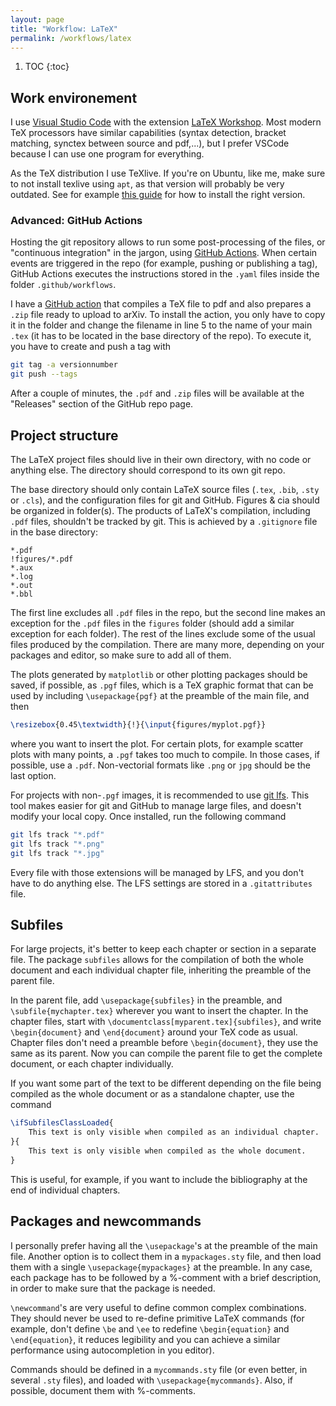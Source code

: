 ```yaml
---
layout: page
title: "Workflow: LaTeX"
permalink: /workflows/latex
---
```


1. TOC
{:toc}

## Work environement

I use [Visual Studio Code](https://code.visualstudio.com/) with the extension
[LaTeX Workshop](https://github.com/James-Yu/LaTeX-Workshop). Most modern TeX
processors have similar capabilities (syntax detection, bracket matching,
synctex between source and pdf,...), but I prefer VSCode because I can use
one program for everything.

As the TeX distribution I use TeXlive. If you're on Ubuntu, like me, make sure
to not install texlive using `apt`, as that version will probably be very
outdated. See for example [this guide](https://fahim-sikder.github.io/post/installing-texlive-latest-ubuntu/) for how to install the right version.

### Advanced: GitHub Actions

Hosting the git repository allows to run some post-processing of the files,
or "continuous integration" in the jargon, using [GitHub Actions](https://github.com/features/actions). When certain events are triggered in the repo (for example,
pushing or publishing a tag), GitHub Actions executes the instructions stored in
the `.yaml` files inside the folder `.github/workflows`. 

I have a [GitHub action](https://gist.github.com/Jorge-Alda/375ed2213467e4b897d3d0aab21485b0) 
that compiles a TeX file to pdf and also prepares a `.zip` file ready to upload 
to arXiv. To install the action, you only have to copy it in the folder and change
the filename in line 5 to the name of your main `.tex` (it has to be located in the
base directory of the repo). To execute it, you have to create and push a tag with

```bash
git tag -a versionnumber
git push --tags
```

After a couple of minutes, the `.pdf` and `.zip` files will be available at the
"Releases" section of the GitHub repo page.

## Project structure

The LaTeX project files should live in their own directory, with no code or anything else.
The directory should correspond to its own git repo.

The base directory should only contain LaTeX source files (`.tex`, `.bib`, `.sty` or `.cls`),
and the configuration files for git and GitHub. Figures & cia should be organized
in folder(s). The products of LaTeX's compilation, including `.pdf` files, shouldn't
be tracked by git. This is achieved by a `.gitignore` file in the base directory:

```gitignore
*.pdf
!figures/*.pdf
*.aux
*.log
*.out
*.bbl
```

The first line excludes all `.pdf` files in the repo, but the second line makes an
exception for the `.pdf` files in the `figures` folder (should add a similar
exception for each folder). The rest of the lines exclude some of the usual files
produced by the compilation. There are many more, depending on your packages and
editor, so make sure to add all of them.

The plots generated by `matplotlib` or other plotting packages should be saved, if
possible, as `.pgf` files, which is a TeX graphic format that can be used by
including `\usepackage{pgf}` at the preamble of the main file, and then

```latex
\resizebox{0.45\textwidth}{!}{\input{figures/myplot.pgf}}
```

where you want to insert the plot. For certain plots, for example scatter plots
with many points, a `.pgf` takes too much to compile. In those cases, if possible,
use a `.pdf`. Non-vectorial formats like `.png` or `jpg` should be the last option.

For projects with non-`.pgf` images, it is recommended to use [git lfs](https://github.com/git-lfs/git-lfs).
This tool makes easier for git and GitHub to manage large files, and doesn't
modify your local copy. Once installed, run the following command

```bash
git lfs track "*.pdf"
git lfs track "*.png"
git lfs track "*.jpg"
```

Every file with those extensions will be managed by LFS, and you don't have to do
anything else. The LFS settings are stored in a `.gitattributes` file.

## Subfiles

For large projects, it's better to keep each chapter or section in a separate file.
The package `subfiles` allows for the compilation of both the whole document and
each individual chapter file, inheriting the preamble of the parent file.

In the parent file, add `\usepackage{subfiles}` in the preamble, and
`\subfile{mychapter.tex}` wherever you want to insert the chapter. In the chapter
files, start with `\documentclass[myparent.tex]{subfiles}`, and write
`\begin{document}` and `\end{document}` around your TeX code as usual. Chapter
files don't need a preamble before `\begin{document}`, they use the same as its
parent. Now you can compile the parent file to get the complete document, or
each chapter individually.

If you want some part of the text to be different depending on the file being
compiled as the whole document or as a standalone chapter, use the command

```latex
\ifSubfilesClassLoaded{
    This text is only visible when compiled as an individual chapter.
}{
    This text is only visible when compiled as the whole document.
}
```

This is useful, for example, if you want to include the bibliography at the end
of individual chapters.

## Packages and newcommands

I personally prefer having all the `\usepackage`'s at the preamble of the main file.
Another option is to collect them in a `mypackages.sty` file, and then load them with
a single `\usepackage{mypackages}` at the preamble. In any case, each package has to
be followed by a %-comment with a brief description, in order to make sure that the
package is needed.

`\newcommand`'s are very useful to define common complex combinations. They should never
be used to re-define primitive LaTeX commands (for example, don't define `\be` and
`\ee` to redefine `\begin{equation}` and `\end{equation}`, it reduces legibility and
you can achieve a similar performance using autocompletion in you editor).

Commands should be defined in a `mycommands.sty` file (or even better, in several
`.sty` files), and loaded with `\usepackage{mycommands}`. Also, if possible, document
them with %-comments.
